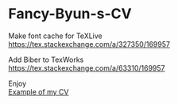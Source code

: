 # Fancy-Byun-s-CV

Make font cache for TeXLive  
https://tex.stackexchange.com/a/327350/169957

Add Biber to TexWorks  
https://tex.stackexchange.com/a/63310/169957

Enjoy  
[Example of my CV](Jung-Hyun_Byun_CV.pdf)
